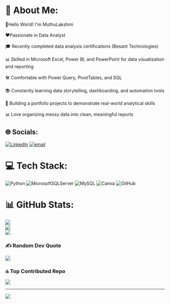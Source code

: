 # 💫 About Me:
👋Hello World! I'm MuthuLakshmi <br><br>❤️Passionate in Data Analyst <br><br>🎓 Recently completed data analysis certifications (Besant Technologies)<br><br>📊 Skilled in Microsoft Excel, Power BI, and PowerPoint for data visualization and reporting<br><br>🛠️ Comfortable with Power Query, PivotTables, and SQL<br><br>📚 Constantly learning data storytelling, dashboarding, and automation tools<br><br>🚀 Building a portfolio projects to demonstrate real-world analytical skills<br><br>📊 Love organizing messy data into clean, meaningful reports<br>


## 🌐 Socials:
[![LinkedIn](https://img.shields.io/badge/LinkedIn-%230077B5.svg?logo=linkedin&logoColor=white)](https://linkedin.com/in/MuthuLakshmi) [![email](https://img.shields.io/badge/Email-D14836?logo=gmail&logoColor=white)](mailto:mmlakshmi0417@gmail.com) 

# 💻 Tech Stack:
![Python](https://img.shields.io/badge/python-3670A0?style=for-the-badge&logo=python&logoColor=ffdd54) ![MicrosoftSQLServer](https://img.shields.io/badge/Microsoft%20SQL%20Server-CC2927?style=for-the-badge&logo=microsoft%20sql%20server&logoColor=white) ![MySQL](https://img.shields.io/badge/mysql-4479A1.svg?style=for-the-badge&logo=mysql&logoColor=white) ![Canva](https://img.shields.io/badge/Canva-%2300C4CC.svg?style=for-the-badge&logo=Canva&logoColor=white) ![GitHub](https://img.shields.io/badge/github-%23121011.svg?style=for-the-badge&logo=github&logoColor=white)
# 📊 GitHub Stats:
![](https://github-readme-stats.vercel.app/api?username=MuthuDK&theme=highcontrast&hide_border=true&include_all_commits=false&count_private=false)<br/>
![](https://nirzak-streak-stats.vercel.app/?user=MuthuDK&theme=highcontrast&hide_border=true)<br/>
![](https://github-readme-stats.vercel.app/api/top-langs/?username=MuthuDK&theme=highcontrast&hide_border=true&include_all_commits=false&count_private=false&layout=compact)

### ✍️ Random Dev Quote
![](https://quotes-github-readme.vercel.app/api?type=horizontal&theme=radical)

### 🔝 Top Contributed Repo
![](https://github-contributor-stats.vercel.app/api?username=MuthuDK&limit=5&theme=gruvbox&combine_all_yearly_contributions=true)

---
[![](https://visitcount.itsvg.in/api?id=MuthuDK&icon=0&color=0)](https://visitcount.itsvg.in)

<!-- Proudly created with GPRM ( https://gprm.itsvg.in ) -->
